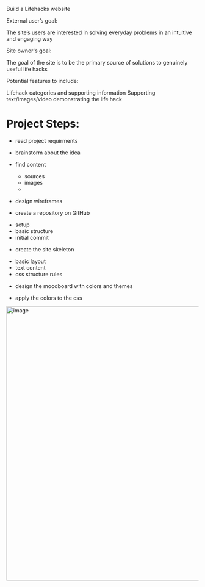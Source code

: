 Build a Lifehacks website

External user’s goal:

The site’s users are interested in solving everyday problems in an intuitive and engaging way

Site owner's goal:

The goal of the site is to be the primary source of solutions to genuinely useful life hacks

Potential features to include:

Lifehack categories and supporting information
Supporting text/images/video demonstrating the life hack

# Project Steps:

* read project requirments

* brainstorm about the idea

* find content
  - sources
  - images
  - 
* design wireframes

* create a repository on GitHub
 - setup
 - basic structure
 - initial commit
 
* create the site skeleton
 - basic layout
 - text content
 - css structure rules
 
* design the moodboard with colors and themes
 - apply the colors to the css


<img width="719" alt="image" src="https://github.com/annagabain/Project_1/blob/main/assets/wireframes/Mom%20Lifehacks%20Wireframes%20All%20formats.png?raw=true">


